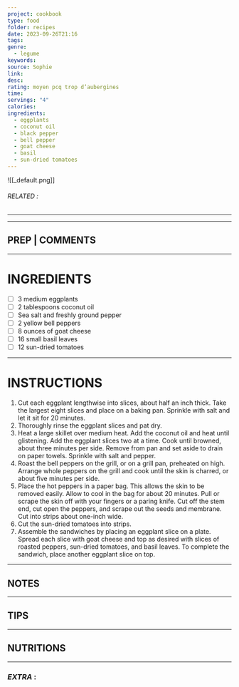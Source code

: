 ```yaml
---
project: cookbook
type: food
folder: recipes
date: 2023-09-26T21:16
tags: 
genre:
  - legume
keywords: 
source: Sophie
link: 
desc: 
rating: moyen pcq trop d’aubergines
time: 
servings: "4"
calories: 
ingredients:
  - eggplants
  - coconut oil
  - black pepper
  - bell pepper
  - goat cheese
  - basil
  - sun-dried tomatoes
---
```


![[_default.png]]
###### *RELATED* : 
---


---
## PREP | COMMENTS



---
# INGREDIENTS

- [ ] 3 medium eggplants
- [ ] 2 tablespoons coconut oil
- [ ] Sea salt and freshly ground pepper
- [ ] 2 yellow bell peppers
- [ ] 8 ounces of goat cheese
- [ ] 16 small basil leaves
- [ ] 12 sun-dried tomatoes

---
# INSTRUCTIONS

1. Cut each eggplant lengthwise into slices, about half an inch thick. Take the largest eight slices and place on a baking pan. Sprinkle with salt and let it sit for 20 minutes.
2. Thoroughly rinse the eggplant slices and pat dry.
3. Heat a large skillet over medium heat. Add the coconut oil and heat until glistening. Add the eggplant slices two at a time. Cook until browned, about three minutes per side. Remove from pan and set aside to drain on paper towels. Sprinkle with salt and pepper.
4. Roast the bell peppers on the grill, or on a grill pan, preheated on high. Arrange whole peppers on the grill and cook until the skin is charred, or about five minutes per side.
5. Place the hot peppers in a paper bag. This allows the skin to be removed easily. Allow to cool in the bag for about 20 minutes. Pull or scrape the skin off with your fingers or a paring knife. Cut off the stem end, cut open the peppers, and scrape out the seeds and membrane. Cut into strips about one-inch wide.
6. Cut the sun-dried tomatoes into strips.
7. Assemble the sandwiches by placing an eggplant slice on a plate. Spread each slice with goat cheese and top as desired with slices of roasted peppers, sun-dried tomatoes, and basil leaves. To complete the sandwich, place another eggplant slice on top.

---
## NOTES



---
## TIPS



---
## NUTRITIONS



---
### *EXTRA* :



